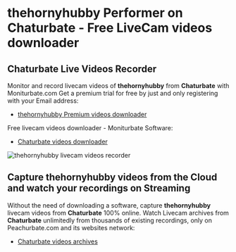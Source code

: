 # thehornyhubby Performer on Chaturbate - Free LiveCam videos downloader

## Chaturbate Live Videos Recorder

Monitor and record livecam videos of **thehornyhubby** from **Chaturbate** with Moniturbate.com
Get a premium trial for free by just and only registering with your Email address:
* [thehornyhubby Premium videos downloader](https://moniturbate.com/request-demo-licence-key.html)

Free livecam videos downloader - Moniturbate Software:
* [Chaturbate videos downloader](https://moniturbate.com/moniturbate-download-software.html)

![thehornyhubby livecam videos recorder](https://peachurnet.com/templates/moniturbate-software.png)


## Capture thehornyhubby videos from the Cloud and watch your recordings on Streaming

Without the need of downloading a software, capture **thehornyhubby** livecam videos from **Chaturbate** 100% online.
Watch Livecam archives from **Chaturbate** unlimitedly from thousands of existing recordings, only on Peachurbate.com and its websites network:
* [Chaturbate videos archives](https://peachurnet.com/)